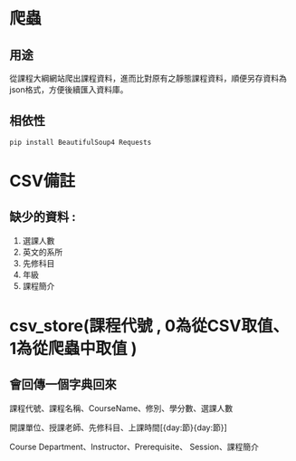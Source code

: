 爬蟲
===

## 用途
從課程大綱網站爬出課程資料，進而比對原有之靜態課程資料，順便另存資料為json格式，方便後續匯入資料庫。

## 相依性
`pip install BeautifulSoup4 Requests`


CSV備註
===
## 缺少的資料 :
1. 選課人數
2. 英文的系所
3. 先修科目
4. 年級
5. 課程簡介


csv_store(課程代號 , 0為從CSV取值、1為從爬蟲中取值 )
===
## 會回傳一個字典回來 
課程代號、課程名稱、CourseName、修別、學分數、選課人數

開課單位、授課老師、先修科目、上課時間[{day:節}{day:節}]

Course Department、Instructor、Prerequisite、 Session、課程簡介
